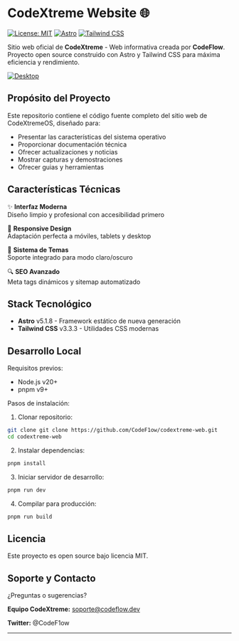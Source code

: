 # CodeXtreme Website 🌐

[![License: MIT](https://img.shields.io/badge/License-MIT-blue.svg)](https://opensource.org/licenses/MIT)
[![Astro](https://img.shields.io/badge/-Astro-FF5D01?logo=astro&logoColor=white)](https://astro.build)
[![Tailwind CSS](https://img.shields.io/badge/-Tailwind_CSS-38B2AC?logo=tailwind-css&logoColor=white)](https://tailwindcss.com)

Sitio web oficial de **CodeXtreme** - Web informativa creada por **CodeFlow**. Proyecto open source construido con Astro y Tailwind CSS para máxima eficiencia y rendimiento.

[![Desktop](https://i.imgur.com/XqhS1FZ.png)](https://www.codextreme.me/es/)

## Propósito del Proyecto

Este repositorio contiene el código fuente completo del sitio web de CodeXtremeOS, diseñado para:

- Presentar las características del sistema operativo
- Proporcionar documentación técnica
- Ofrecer actualizaciones y noticias
- Mostrar capturas y demostraciones
- Ofrecer guias y herramientas

## Características Técnicas

✨ **Interfaz Moderna**  
Diseño limpio y profesional con accesibilidad primero

📱 **Responsive Design**  
Adaptación perfecta a móviles, tablets y desktop

🎨 **Sistema de Temas**  
Soporte integrado para modo claro/oscuro

🔍 **SEO Avanzado**  
Meta tags dinámicos y sitemap automatizado

## Stack Tecnológico

- **Astro** v5.1.8 - Framework estático de nueva generación
- **Tailwind CSS** v3.3.3 - Utilidades CSS modernas

## Desarrollo Local

Requisitos previos:
- Node.js v20+
- pnpm v9+

Pasos de instalación:

1. Clonar repositorio:
```bash
git clone git clone https://github.com/CodeF1ow/codextreme-web.git
cd codextreme-web
```
2. Instalar dependencias:
```bash
pnpm install
```
3. Iniciar servidor de desarrollo:
```bash
pnpm run dev
```
4. Compilar para producción:
```bash
pnpm run build
```

## Licencia
Este proyecto es open source bajo licencia MIT.

## Soporte y Contacto
¿Preguntas o sugerencias?

**Equipo CodeXtreme:** soporte@codeflow.dev

**Twitter:** @CodeF1ow

---
